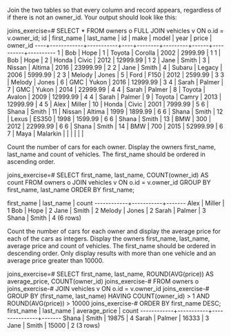 Join the two tables so that every column and record appears, regardless of if there is not an owner_id. Your output should look like this:

joins_exercise=# SELECT * FROM owners o FULL JOIN vehicles v ON o.id = v.owner_id;
 id | first_name | last_name | id |  make  |  model  | year |  price   | owner_id 
----+------------+-----------+----+--------+---------+------+----------+----------
  1 | Bob        | Hope      |  1 | Toyota | Corolla | 2002 |  2999.99 |        1
  1 | Bob        | Hope      |  2 | Honda  | Civic   | 2012 | 12999.99 |        1
  2 | Jane       | Smith     |  3 | Nissan | Altima  | 2016 | 23999.99 |        2
  2 | Jane       | Smith     |  4 | Subaru | Legacy  | 2006 |  5999.99 |        2
  3 | Melody     | Jones     |  5 | Ford   | F150    | 2012 |  2599.99 |        3
  3 | Melody     | Jones     |  6 | GMC    | Yukon   | 2016 | 12999.99 |        3
  4 | Sarah      | Palmer    |  7 | GMC    | Yukon   | 2014 | 22999.99 |        4
  4 | Sarah      | Palmer    |  8 | Toyota | Avalon  | 2009 | 12999.99 |        4
  4 | Sarah      | Palmer    |  9 | Toyota | Camry   | 2013 | 12999.99 |        4
  5 | Alex       | Miller    | 10 | Honda  | Civic   | 2001 |  7999.99 |        5
  6 | Shana      | Smith     | 11 | Nissan | Altima  | 1999 |  1899.99 |        6
  6 | Shana      | Smith     | 12 | Lexus  | ES350   | 1998 |  1599.99 |        6
  6 | Shana      | Smith     | 13 | BMW    | 300     | 2012 | 22999.99 |        6
  6 | Shana      | Smith     | 14 | BMW    | 700     | 2015 | 52999.99 |        6
  7 | Maya       | Malarkin  |    |        |         |      |          |         

Count the number of cars for each owner. Display the owners first_name, last_name and count of vehicles. The first_name should be ordered in ascending order.

  joins_exercise=# SELECT first_name, last_name, COUNT(owner_id) AS count FROM owners o JOIN vehicles v ON o.id = v.owner_id GROUP BY first_name, last_name ORDER BY first_name;

 first_name | last_name | count 
------------+-----------+-------
 Alex       | Miller    |     1
 Bob        | Hope      |     2
 Jane       | Smith     |     2
 Melody     | Jones     |     2
 Sarah      | Palmer    |     3
 Shana      | Smith     |     4
(6 rows)

Count the number of cars for each owner and display the average price for each of the cars as integers. Display the owners first_name, last_name, average price and count of vehicles. The first_name should be ordered in descending order. Only display results with more than one vehicle and an average price greater than 10000.

joins_exercise=# SELECT first_name, last_name, ROUND(AVG(price)) AS average_price, COUNT(owner_id)
joins_exercise-# FROM owners o
joins_exercise-# JOIN vehicles v ON o.id = v.owner_id
joins_exercise-# GROUP BY (first_name, last_name) HAVING COUNT(owner_id) > 1 AND ROUND(AVG(price)) > 10000
joins_exercise-# ORDER BY first_name DESC;
 first_name | last_name | average_price | count 
------------+-----------+---------------+-------
 Shana      | Smith     |         19875 |     4
 Sarah      | Palmer    |         16333 |     3
 Jane       | Smith     |         15000 |     2
(3 rows)

